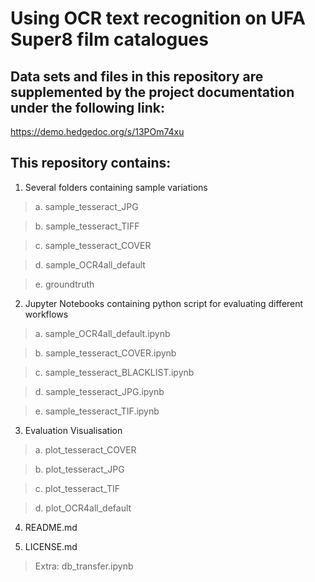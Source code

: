 # Using OCR text recognition on UFA Super8 film catalogues 

## Data sets and files in this repository are supplemented by the project documentation under the following link: 
https://demo.hedgedoc.org/s/13POm74xu

## This repository contains:
1. Several folders containing sample variations

> a. sample_tesseract_JPG
  
> b. sample_tesseract_TIFF

> c. sample_tesseract_COVER

> d. sample_OCR4all_default

> e. groundtruth

2. Jupyter Notebooks containing python script for evaluating different workflows

> a. sample_OCR4all_default.ipynb

> b. sample_tesseract_COVER.ipynb

> c. sample_tesseract_BLACKLIST.ipynb

> d. sample_tesseract_JPG.ipynb

> e. sample_tesseract_TIF.ipynb

3. Evaluation Visualisation

> a. plot_tesseract_COVER

> b. plot_tesseract_JPG

> c. plot_tesseract_TIF

> d. plot_OCR4all_default

4. README.md

5. LICENSE.md

> Extra: db_transfer.ipynb